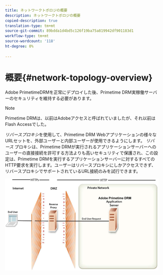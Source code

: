 ```yaml
---
title: ネットワークトポロジの概要
description: ネットワークトポロジの概要
copied-description: true
translation-type: tm+mt
source-git-commit: 89bdda1d4bd5c126f19ba75a819942df901183d1
workflow-type: tm+mt
source-wordcount: '118'
ht-degree: 0%

---
```



# 概要{#network-topology-overview}

Adobe PrimetimeDRMを正常にデプロイした後、Primetime DRM実稼働サーバーのセキュリティを維持する必要があります。

>[!NOTE]
>
>Primetime DRMは、以前はAdobeアクセスと呼ばれていましたが、それ以前はFlash Accessでした。

*リバースプロキシ*&#x200B;を使用して、Primetime DRM Webアプリケーションの様々なURLセットを、外部ユーザーと内部ユーザーが使用できるようにします。 *リバース* プロキシは、Primetime DRMが実行されるアプリケーションサーバーへのユーザーの直接接続を許可する方法よりも高いセキュリティで保護され、この設定は、Primetime DRMを実行するアプリケーションサーバーに対するすべてのHTTP要求を実行します。ユーザーはリバースプロキシにしかアクセスできず、リバースプロキシでサポートされているURL接続のみを試行できます。

<!--<a id="fig_8083A8C794B646CD87985EC891B60663"></a>-->

![](assets/AdobeAccess_4_SecureDeployment.png)